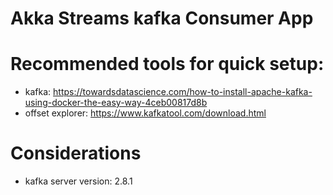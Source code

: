 # Akka Streams kafka Consumer App

# Recommended tools for quick setup: 
- kafka: https://towardsdatascience.com/how-to-install-apache-kafka-using-docker-the-easy-way-4ceb00817d8b
- offset explorer: https://www.kafkatool.com/download.html

# Considerations

- kafka server version: 2.8.1
